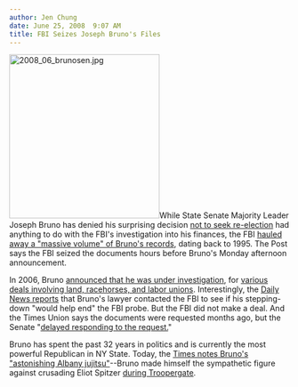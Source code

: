 ```yaml
---
author: Jen Chung
date: June 25, 2008  9:07 AM
title: FBI Seizes Joseph Bruno's Files
---
```


<p><img alt="2008_06_brunosen.jpg" src="https://web.archive.org/web/20110811140230im_/http://gothamist.com/attachments/jen/2008_06_brunosen.jpg" width="270" height="295" class="left">While State Senate Majority Leader Joseph Bruno has denied his surprising decision <a href="https://web.archive.org/web/20110811140230/http://gothamist.com/2008/06/23/state_senate_majority_leader_joseph.php">not to seek re-election</a> had anything to do with the FBI&apos;s investigation into his finances, the FBI <a href="https://web.archive.org/web/20110811140230/http://www.nypost.com/seven/06242008/news/regionalnews/bruno_files_seized_117003.htm">hauled away a &quot;massive volume&quot; of Bruno&apos;s records</a>, dating back to 1995.  The Post says the FBI seized the documents hours before Bruno&apos;s Monday afternoon announcement. </p>

<p>In 2006, Bruno <a href="https://web.archive.org/web/20110811140230/http://gothamist.com/2006/12/20/fbi_probes_stat.php">announced that he was under investigation</a>, for <a href="https://web.archive.org/web/20110811140230/http://www.nydailynews.com/news/2008/06/23/2008-06-23_scandals_plagued_joe_bruno_who_once_clai.html">various deals involving land, racehorses, and labor unions</a>.  Interestingly, the <a href="https://web.archive.org/web/20110811140230/http://www.nydailynews.com/news/2008/06/24/2008-06-24_joe_bruno_wanted_to_know_if_quitting_wou-1.html">Daily News reports</a> that Bruno&apos;s lawyer contacted the FBI to see if his stepping-down &quot;would help end&quot; the FBI probe. But the FBI did not make a deal.  And the Times Union says the documents were requested months ago, but the Senate &quot;<a href="https://web.archive.org/web/20110811140230/http://timesunion.com/AspStories/story.asp?storyID=698679&amp;category=CAPITOL">delayed responding to the request.</a>&quot;</p>

<p>Bruno has spent the past 32 years in politics and is currently the most powerful Republican in NY State.  Today, the <a href="https://web.archive.org/web/20110811140230/http://www.nytimes.com/2008/06/25/nyregion/25bruno.html">Times notes Bruno&apos;s &quot;astonishing Albany jujitsu&quot;</a>--Bruno made himself the sympathetic figure against crusading Eliot Spitzer <a href="https://web.archive.org/web/20110811140230/http://gothamist.com/2007/08/07/spitzers_scanda.php">during Troopergate</a>.  </p>